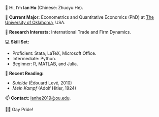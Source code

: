 👋 Hi, I’m **Ian Ho** (Chinese: Zhuoyu He).

🌱 **Current Major:** Econometrics and Quantitative Economics (PhD) at [The University of Oklahoma](https://www.ou.edu/), USA.

👀 **Research Interests:** International Trade and Firm Dynamics.

:computer: **Skill Set:**
  - Proficient: Stata, LaTeX, Microsoft Office.
  - Intermediate: Python.
  - Beginner: R, MATLAB, and Julia.

:open_book: **Recent Reading:**
  - *Suicide* (Édouard Levé, 2010)
  - *Mein Kampf* (Adolf Hitler, 1924)

📫 **Contact:** ianhe2019@ou.edu.

:rainbow_flag: Gay Pride!
